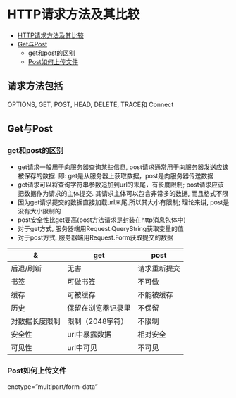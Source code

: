 # HTTP请求方法及其比较

<!-- TOC -->

- [HTTP请求方法及其比较](#http请求方法及其比较)
- [Get与Post](#get与post)
  - [get和post的区别](#get和post的区别)
  - [Post如何上传文件](#post如何上传文件)

<!-- /TOC -->
## 请求方法包括

OPTIONS, GET, POST, HEAD, DELETE, TRACE和 Connect

## Get与Post

### get和post的区别

- get请求一般用于向服务器查询某些信息, post请求通常用于向服务器发送应该被保存的数据. 即: get是从服务器上获取数据，post是向服务器传送数据
- get请求可以将查询字符串参数追加到url的末尾，有长度限制; post请求应该把数据作为请求的主体提交. 其请求主体可以包含非常多的数据, 而且格式不限
- 因为get请求提交的数据直接加载url末尾,所以其大小有限制; 理论来讲, post是没有大小限制的
- post安全性比get要高(post方法请求是封装在http消息包体中)
- 对于get方式, 服务器端用Request.QueryString获取变量的值
- 对于post方式, 服务器端用Request.Form获取提交的数据

&|get|post
---|---|----
后退/刷新|无害|请求重新提交
书签|可做书签|不可做
缓存|可被缓存|不能被缓存
历史|保留在浏览器记录里|不保留
对数据长度限制|限制（2048字符）|不限制
安全性|url中暴露数据|相对安全
可见性|url中可见|不可见

### Post如何上传文件

enctype=”multipart/form-data”